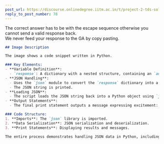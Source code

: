 ```yaml
---
post_url: https://discourse.onlinedegree.iitm.ac.in/t/project-2-tds-solver-discussion-thread/169029/80
reply_to_post_number: 78
---
```

The correct answer has to be with the escape sequence otherwise you cannot send a valid response back.  
We never feed your response to the GA by copy pasting.

```markdown
## Image Description

The image shows a code snippet written in Python. 

### Key Elements:
- **Variable Definition**: 
  - `response`: A dictionary with a nested structure, containing an `answer` key.
- **JSON Handling**:
  - Uses the `json` module to convert the `response` dictionary into a JSON string with `json.dumps()`.
  - The JSON string is printed.
- **Loading JSON**:
  - The script loads the JSON string back into a Python object using `json.loads()`.
- **Output Statements**:
  - The final print statement outputs a message expressing excitement: "OH MY GOODNESS! I CAN'T BELIEVE IT! THIS IS AMAZING!"

### Code Structure:
1. **Imports**: The `json` library is imported.
2. **Data Serialization**: JSON serialization and deserialization.
3. **Print Statements**: Displaying results and messages.

The entire process demonstrates handling JSON data in Python, including both serialization and deserialization.
```